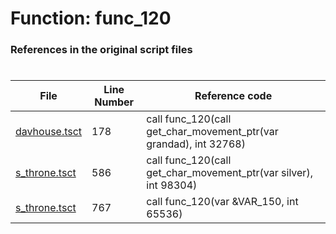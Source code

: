 # Function: func_120
### References in the original script files

#

| File | Line Number | Reference code |
| --- | --- | --- |
| [davhouse.tsct](../../../out/davhouse.tsct#L178) | 178 | call func_120(call get_char_movement_ptr(var grandad), int 32768) |
| [s_throne.tsct](../../../out/s_throne.tsct#L586) | 586 | call func_120(call get_char_movement_ptr(var silver), int 98304) |
| [s_throne.tsct](../../../out/s_throne.tsct#L767) | 767 | call func_120(var &VAR_150, int 65536) |
